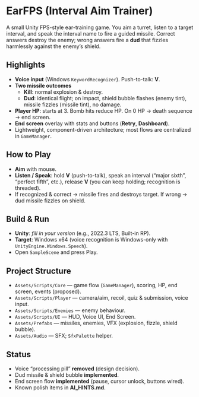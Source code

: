 # EarFPS (Interval Aim Trainer)

A small Unity FPS-style ear-training game. You aim a turret, listen to a target interval, and speak the interval name to fire a guided missile. Correct answers destroy the enemy; wrong answers fire a **dud** that fizzles harmlessly against the enemy’s shield.

## Highlights

- **Voice input** (Windows `KeywordRecognizer`). Push-to-talk: **V**.  
- **Two missile outcomes**  
  - **Kill**: normal explosion & destroy.  
  - **Dud**: identical flight; on impact, shield bubble flashes (enemy tint), missile fizzles (missile tint), no damage.
- **Player HP**: starts at 3. Bomb hits reduce HP. On 0 HP → death sequence → end screen.
- **End screen** overlay with stats and buttons (**Retry**, **Dashboard**).
- Lightweight, component-driven architecture; most flows are centralized in `GameManager`.

## How to Play

- **Aim** with mouse.  
- **Listen / Speak**: hold **V** (push-to-talk), speak an interval (“major sixth”, “perfect fifth”, etc.), release **V** (you can keep holding; recognition is threaded).  
- If recognized & correct → missile fires and destroys target. If wrong → dud missile fizzles on shield.

## Build & Run

- **Unity**: _fill in your version_ (e.g., 2022.3 LTS, Built-in RP).  
- **Target**: Windows x64 (voice recognition is Windows-only with `UnityEngine.Windows.Speech`).  
- Open `SampleScene` and press Play.

## Project Structure

- `Assets/Scripts/Core` — game flow (`GameManager`), scoring, HP, end screen, events (proposed).
- `Assets/Scripts/Player` — camera/aim, recoil, quiz & submission, voice input.
- `Assets/Scripts/Enemies` — enemy behaviour.
- `Assets/Scripts/UI` — HUD, Voice UI, End Screen.
- `Assets/Prefabs` — missiles, enemies, VFX (explosion, fizzle, shield bubble).
- `Assets/Audio` — SFX; `SfxPalette` helper.

## Status

- Voice “processing pill” **removed** (design decision).  
- Dud missile & shield bubble **implemented**.  
- End screen flow **implemented** (pause, cursor unlock, buttons wired).  
- Known polish items in **AI_HINTS.md**.